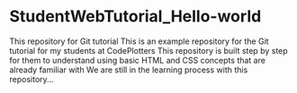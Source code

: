 # StudentWebTutorial_Hello-world
This repository for Git tutorial
This is an example repository for the Git tutorial for my students at CodePlotters
This repository is built step by step for them to understand using basic HTML and CSS concepts that are already familiar with
We are still in the learning process with this repository...